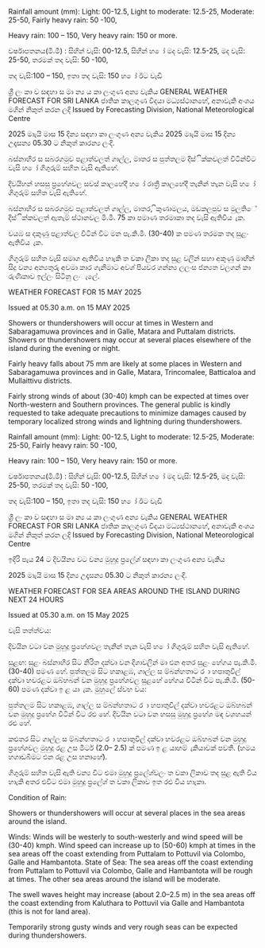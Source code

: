 Rainfall amount (mm): Light: 00-12.5, Light to moderate: 12.5-25, Moderate: 25-50, Fairly heavy rain: 50 -100,

Heavy rain: 100 – 150, Very heavy rain: 150 or more.

වර්ෂාපතනය(මි.මී) : සිහින් වැසි: 00-12.5, සිහින් හ ෝ මද වැසි: 12.5-25, මද වැසි: 25-50, තරමක් තද වැසි: 50 -100,

තද වැසි:100 – 150, ඉතා තද වැසි: 150 හ ෝ ඊට වැඩි

ශ්‍රී ලං කා ව සඳහා ස මා න්‍ය ය කා ලංගුණ අන්‍ය වැකිය GENERAL WEATHER FORECAST FOR SRI LANKA ජාතික කාලගුණ විදයා මධ්‍යස්ථානහේ, අනාවැකි අංශය මගින් නිකුත් කරන ලදි Issued by Forecasting Division, National Meteorological Centre

2025 මාැයි මාස 15 දින්‍ය සඳහා කා ලංගුණ අන්‍ය වැකිය 2025 මාැයි මාස 15 දින්‍ය උදෑසන්‍ය 05.30 ට නිකුත් කාරන්‍ය ලංදි.

බස්නාහිර ස සබරගමුව පළාත්වලත් ගාල්ල, මාතර ස පුත්තලම දිස්ික්කවලත් විටින්විට වැසි හ ෝ ගිගුරුම් සහිත වැසි ඇතිහේ.

දිවයිහන් හසසු ප්‍රහේශවල සවස් කාලහේදී හ ෝ රාත්‍රී කාලහේදී තැනින් තැන වැසි හ ෝ ගිගුරුම් සහිත වැසි ඇතිහේ.

බස්නාහිර ස සබරගමුව පළාත්වලත් ගාල්ල, මාතර, ිකුණාමලය, මඩකලපුව ස මුලතිේ දිස්ික්කවලත් ඇතැම් ස්ථානවල මි.මී. 75 කා පමාණ තරමාකා තද වැසි ඇතිවිය ැක.

වයඹ ස දකුණු පළාත්වල විටින් විට මන පැ.කි.මී. (30-40) ක පමණ තරමක තද සුළං ඇතිවිය ැක.

ගිගුරුම් සහිත වැසි සමාග ඇතිවිය හාැකි ත වකා ලිකා තද සුළ වලින් සහා අකුණු මාඟින් සිදු වන්‍ය අන්‍යතුරු අවමා කාර ගැනීමාට අවශ්‍ පියවර ගන්න්‍ය ලලංස ජන්‍යත වලගන් කා රුණිකාව ඉල්ලං සිටිනු ලංැලේ.

WEATHER FORECAST FOR 15 MAY 2025

Issued at 05.30 a.m. on 15 MAY 2025

Showers or thundershowers will occur at times in Western and Sabaragamuwa provinces and in Galle, Matara and Puttalam districts. Showers or thundershowers may occur at several places elsewhere of the island during the evening or night.

Fairly heavy falls about 75 mm are likely at some places in Western and Sabaragamuwa provinces and in Galle, Matara, Trincomalee, Batticaloa and Mullaittivu districts.

Fairly strong winds of about (30-40) kmph can be expected at times over North-western and Southern provinces. The general public is kindly requested to take adequate precautions to minimize damages caused by temporary localized strong winds and lightning during thundershowers.

Rainfall amount (mm): Light: 00-12.5, Light to moderate: 12.5-25, Moderate: 25-50, Fairly heavy rain: 50 -100,

Heavy rain: 100 – 150, Very heavy rain: 150 or more.

වර්ෂාපතනය(මි.මී) : සිහින් වැසි: 00-12.5, සිහින් හ ෝ මද වැසි: 12.5-25, මද වැසි: 25-50, තරමක් තද වැසි: 50 -100,

තද වැසි:100 – 150, ඉතා තද වැසි: 150 හ ෝ ඊට වැඩි

ශ්‍රී ලං කා ව සඳහා ස මා න්‍ය ය කා ලංගුණ අන්‍ය වැකිය GENERAL WEATHER FORECAST FOR SRI LANKA ජාතික කාලගුණ විදයා මධ්‍යස්ථානහේ, අනාවැකි අංශය මගින් නිකුත් කරන ලදි Issued by Forecasting Division, National Meteorological Centre

ඉදිරි පැය 24 ට දිවයින්‍ය වට වන්‍ය මුහුදු ප්‍රලේශ්‍ සඳහා කා ලංගුණ අන්‍ය වැකිය

2025 මාැයි මාස 15 දින්‍ය උදෑසන්‍ය 05.30 ට නිකුත් කාරන්‍ය ලංදි.

WEATHER FORECAST FOR SEA AREAS AROUND THE ISLAND DURING NEXT 24 HOURS

Issued at 05.30 a.m. on 15 May 2025

වැසි තත්ත්වය:

දිවයින වටා වන මුහුදු ප්‍රහේශවල තැනින් තැන වැසි හ ෝ ගිගුරුම් සහිත වැසි ඇතිහේ.

සුළඟ: සුළං බස්නාහිර සිට නිරිත දක්වා වන දිශාවලින් මා එන අතර සුළං හේගය පැ.කි.මී. (30-40) පමණ හේ. පුත්තලම සිට හකාළඹ, ගාල්ල ස ම්බන්හතාට ර ා හපාතුවිල් දක්වා හවරළට ඔබ්හබන් වන මුහුදු ප්‍රහේශවල සුළහේ හේගය විටින් විට පැ.කි.මී. (50-60) පමණ දක්වා ඉ ළ යා ැක. මුහුලේ ස්වභ වය:

පුත්තලම සිට හකාළඹ, ගාල්ල ස ම්බන්හතාට ර ා හපාතුවිල් දක්වා හවරළට ඔබ්හබන් වන මුහුදු ප්‍රහේශ විටින් විට රළු හේ. දිවයින වටා වන හසසු මුහුදු ප්‍රහේශ මඳ වශහයන් රළු හේ.

කළුතර සිට ගාල්ල ස ම්බන්හතාට ර ා හපාතුවිල් දක්වා හවරළට ඔබ්හබන් වන මුහුදු ප්‍රහේශවල මුහුදු රළ උස මීටර් (2.0– 2.5) ක් පමණ ඉ ළ යාහම් ැකියාවක් පවතී. (හමය හගාඩබිමට එන රළ උස හනාහේ).

ගිගුරුම් සහිත වැසි ඇති වන්‍ය විට එමා මුහුදු ප්‍රලේශ්‍වලං ත වකා ලිකාව තද සුළ ඇති විය හාැකි අතර එවිට එමා මුහුදු ප්‍රලේශ්‍ ත වකා ලිකාව ඉත රළු විය හාැකා.

Condition of Rain:

Showers or thundershowers will occur at several places in the sea areas around the island.

Winds: Winds will be westerly to south-westerly and wind speed will be (30-40) kmph. Wind speed can increase up to (50-60) kmph at times in the sea areas off the coast extending from Puttalam to Pottuvil via Colombo, Galle and Hambantota. State of Sea: The sea areas off the coast extending from Puttalam to Pottuvil via Colombo, Galle and Hambantota will be rough at times. The other sea areas around the island will be moderate.

The swell waves height may increase (about 2.0–2.5 m) in the sea areas off the coast extending from Kaluthara to Pottuvil via Galle and Hambantota (this is not for land area).

Temporarily strong gusty winds and very rough seas can be expected during thundershowers.